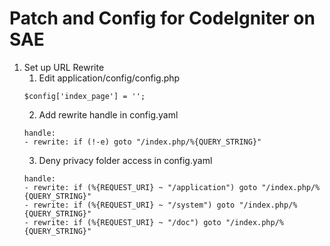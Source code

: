 Patch and Config for CodeIgniter on SAE
======

1. Set up URL Rewrite
	1. Edit application/config/config.php
	```
	$config['index_page'] = '';
	```
	2. Add rewrite handle in config.yaml
	```
	handle:
	- rewrite: if (!-e) goto "/index.php/%{QUERY_STRING}"
	```
	3. Deny privacy folder access in config.yaml
	```
	handle:
	- rewrite: if (%{REQUEST_URI} ~ "/application") goto "/index.php/%{QUERY_STRING}"
	- rewrite: if (%{REQUEST_URI} ~ "/system") goto "/index.php/%{QUERY_STRING}"
	- rewrite: if (%{REQUEST_URI} ~ "/doc") goto "/index.php/%{QUERY_STRING}"
	```
